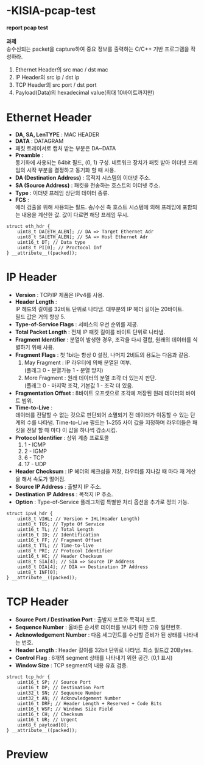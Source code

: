 # -KISIA-pcap-test
<strong>report pcap test</strong><br><br>
<Strong>과제</strong><br>
송수신되는 packet을 capture하여 중요 정보를 출력하는 C/C++ 기반 프로그램을 작성하라.<br>
<ol>
  <li>Ethernet Header의 src mac / dst mac</li>
  <li>IP Header의 src ip / dst ip</li>
  <li>TCP Header의 src port / dst port</li>
  <li>Payload(Data)의 hexadecimal value(최대 10바이트까지만)</li>
</ol>

# Ethernet Header
<ul>
  <li><strong>DA, SA, LenTYPE</strong> : MAC HEADER</li>
  <li><strong>DATA</strong> : DATAGRAM</li>
  <li>패킷 트레이서로 캡처 받는 부분은 DA~DATA</li>
  <li><strong>Preamble</strong> :<br>동기화에 사용되는 64bit 필드, (0, 1) 구성. 네트워크 장치가 패킷 받아 이더넷 프레임의 시작 부분을 결정하고 동기화 할 때 사용.</li>
  <li><strong>DA (Destination Address)</strong> : 목적지 시스템의 이더넷 주소.</li>
  <li><strong>SA (Source Address)</strong> : 패킷을 전송하는 호스트의 이더넷 주소.</li>
  <li><strong>Type</strong> : 이더넷 프레임 상단의 데이터 종류.</li>
  <li><strong>FCS</strong> :<br>에러 검출을 위해 사용되는 필드. 송/수신 측 호스트 시스템에 의해 프레임에 포함되는 내용을 계산한 값. 값이 다르면 해당 프레임 무시.</li>
</ul>
<pre><code>struct eth_hdr {
	uint8_t DA[ETH_ALEN]; // DA => Target Ethernet Adr
	uint8_t SA[ETH_ALEN]; // SA => Host Ethernet Adr
	uint16_t DT; // Data type
	uint8_t PI[0]; // Proctocol Inf
} __attribute__((packed));
</code></pre>

# IP Header
<ul>
  <li><strong>Version</strong> : TCP/IP 제품은 IPv4를 사용.</li>
  <li><strong>Header Length</strong> : <br>IP 헤드의 길이를 32비트 단위로 나타냄. 대부분의 IP 헤더 길이는 20바이트.<br>필드 값은 거의 항상 5.</li>
  <li><strong>Type-of-Service Flags</strong> : 서비스의 우선 순위를 제공.</li>
  <li><strong>Total Packet Length</strong> : 전체 IP 패킷 길이를 바이트 단위로 나타냄.</li>
  <li><strong>Fragment Identifier</strong> : 분열이 발생한 경우, 조각을 다시 결합, 원래의 데이터를 식별하기 위해 사용.</li>
  <li>
  <strong>Fragment Flags</strong>
  : 첫 1bit는 항상 0 설정, 나머지 2비트의 용도는 다음과 같음.
    <ol>
      <li>
        May Fragment : IP 라우터에 의해 분열된 여부.<br>
        (플래그 0 - 분열가능 1 - 분열 방지)
      </li>
      <li>
        More Fragment : 원래 데이터의 분열 조각 더 있는지 판단.<br>
        (플래그 0 - 마지막 조각, 기본값 1 - 조각 더 있음.
      </li>
    </ol>
  </li>
  <li><strong>Fragmentation Offset</strong> : 8바이트 오프셋으로 조각에 저장된 원래 데이터의 바이트 범위.</li>
  <li><strong>Time-to-Live</strong> : <br>데이터를 전달할 수 없는 것으로 판단되어 소멸되기 전 데이터가 이동할 수 있는 단계의 수를 나타냄. Time-to-Live 필드는 1~255 사이 값을 지정하며 라우터들은 패킷을 전달 할 때 마다 이 값을 하나씩 감소시킴.</li>
  <li>
    <strong>Protocol Identifier</strong> : 상위 계층 프로토콜
    <ol>
      <li>1 - ICMP</li>
      <li>2 - IGMP</li>
      <li>6 - TCP</li>
      <li>17 - UDP</li>
    </ol>
  </li>
  <li><strong>Header Checksum</strong> : IP 헤더의 체크섬을 저장, 라우터를 지나갈 때 마다 재 계산을 해서 속도가 떨어짐.</li>
  <li><strong>Source IP Address</strong> : 출발지 IP 주소.</li>
  <li><strong>Destination IP Address</strong> : 목적지 IP 주소.</li>
  <li><strong>Option</strong> : Type-of-Service 플래그처럼 특별한 처리 옵션을 추가로 정의 가능.</li>
</ul>
<pre><code>struct ipv4_hdr {
	uint8_t VIHL; // Version + IHL(Header Length)
	uint8_t TOS; // Typte Of Service
	uint16_t TL; // Total Length
	uint16_t ID; // Identification
	uint16_t FF; // Fragment Offset
	uint8_t TTL; // Time-to-live
	uint8_t PRI; // Protocol Identifier
	uint16_t HC; // Header Checksum
	uint8_t SIA[4]; // SIA => Source IP Address
	uint8_t DIA[4]; // DIA => Destination IP Address
	uint8_t INF[0];
} __attribute__((packed));
</code></pre>

# TCP Header
<ul>
  <li><strong>Source Port / Destination Port</strong> : 출발지 포트와 목적지 포트.</li>
  <li><strong>Sequence Number</strong> : 올바른 순서로 데이터를 보내기 위한 고유 일련번호.</li>
  <li><strong>Acknowledgement Number</strong> : 다음 세그먼트를 수신할 준비가 된 상태를 나타내는 번호.</li>
  <li><strong>Header Length</strong> : Header 길이를 32bit 단위로 나타냄. 최소 필드값 20Bytes.</li>
  <li><strong>Control Flag</strong> : 6개의 segment 상태를 나타내기 위한 공간. (0,1 표시)</li>
  <li><strong>Window Size</strong> : TCP segment의 내용 유효 검증.</li>
</ul>
<pre><code>struct tcp_hdr {
	uint16_t SP; // Source Port
	uint16_t DP; // Destination Port
	uint32_t SN; // Sequence Number
	uint32_t AN; // Acknowledgement Number
	uint16_t DRF; // Header Length + Reserved + Code Bits
	uint16_t WSF; // Windows Size Field
	uint16_t CH; // Checksum
	uint16_t UR; // Urgent
	uint8_t payload[0];
} __attribute__((packed));
</code></pre>

# Preview






